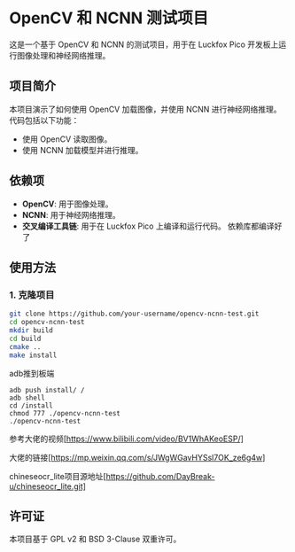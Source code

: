 # OpenCV 和 NCNN 测试项目

这是一个基于 OpenCV 和 NCNN 的测试项目，用于在 Luckfox Pico 开发板上运行图像处理和神经网络推理。

## 项目简介

本项目演示了如何使用 OpenCV 加载图像，并使用 NCNN 进行神经网络推理。代码包括以下功能：
- 使用 OpenCV 读取图像。
- 使用 NCNN 加载模型并进行推理。

## 依赖项

- **OpenCV**: 用于图像处理。
- **NCNN**: 用于神经网络推理。
- **交叉编译工具链**: 用于在 Luckfox Pico 上编译和运行代码。
依赖库都编译好了
## 使用方法

### 1. 克隆项目

```bash
git clone https://github.com/your-username/opencv-ncnn-test.git
cd opencv-ncnn-test
mkdir build
cd build
cmake ..
make install

```
adb推到板端
```
adb push install/ /
adb shell
cd /install
chmod 777 ./opencv-ncnn-test
./opencv-ncnn-test
```

参考大佬的视频[https://www.bilibili.com/video/BV1WhAKeoESP/]

大佬的链接[https://mp.weixin.qq.com/s/JWgWGavHYSsl7OK_ze6g4w]

chineseocr_lite项目源地址[https://github.com/DayBreak-u/chineseocr_lite.git]

## 许可证

本项目基于 GPL v2 和 BSD 3-Clause 双重许可。